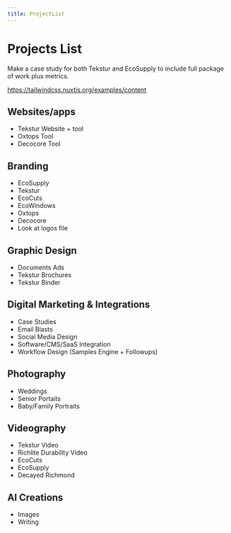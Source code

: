 ```yaml
---
title: ProjectList
---
```


# Projects List
	
Make a case study for both Tekstur and EcoSupply to include full package of work plus metrics.

https://tailwindcss.nuxtjs.org/examples/content

## Websites/apps
- Tekstur Website + tool
- Oxtops Tool
- Decocore Tool

## Branding
- EcoSupply
- Tekstur
- EcoCuts
- EcoWindows
- Oxtops
- Decocore
- Look at logos file

## Graphic Design
- Documents
	Ads
- Tekstur Brochures
- Tekstur Binder

## Digital Marketing & Integrations
- Case Studies
- Email Blasts
- Social Media Design
- Software/CMS/SaaS Integration
- Workflow Design (Samples Engine + Followups)

## Photography
- Weddings
- Senior Portaits
- Baby/Family Portraits


## Videography
- Tekstur Video
- Richlite Durability Video
- EcoCuts
- EcoSupply
- Decayed Richmond

## AI Creations
- Images
- Writing

